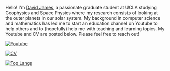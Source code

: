 Hello! I'm [David James](https://da-james.github.io/), a passionate graduate student at UCLA studying Geophysics and Space Physics where my research consists of looking at the outer planets in our solar system. My background in computer science and mathematics has led me to start an education channel on Youtube to help others and to (hopefully) help me with teaching and learning topics. My Youtube and CV are posted below. Please feel free to reach out!

<a target="_blank" rel="noopener noreferrer" href="https://www.youtube.com/channel/UCX-uNb4Dpp-VB6_T-vYMjOA">
  <img alt="Youtube" src="https://img.shields.io/badge/DJ's Office Hours%20-%23FF0000.svg?&style=for-the-badge&logo=YouTube&logoColor=white"/>
</a>

[![CV](https://github-readme-stats-six-iota.vercel.app/api/pin/?username=da-james&repo=James_David_CV&theme=gotham&hide_border=true)](https://github.com/da-james/James_David_CV/blob/master/James_David_CV.pdf)

[![Top Langs](https://github-readme-stats-six-iota.vercel.app/api/top-langs/?username=da-james&layout=compact&theme=gotham&hide_border=true&exclude_repo=github-readme-stats,da-james.github.io,stay-active-la,gisworkshop,temperature-recorder,datafest2018,dataFest2019,muscleBot,approxamania,Emacs-init.el,James_David_CV)](https://github.com/da-james)
